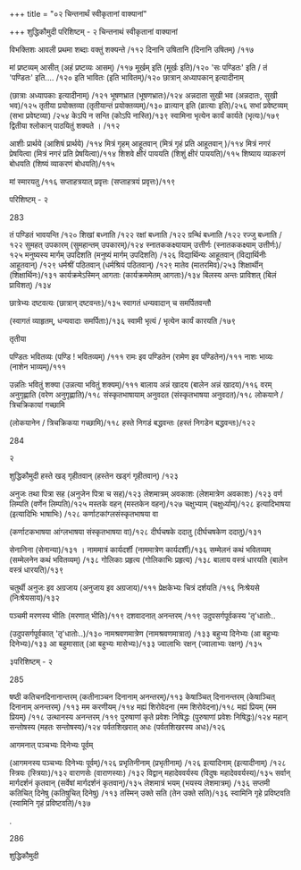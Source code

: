 +++
title = "०२ चिन्तनार्थं स्वीकृतानां वाक्यानां"

+++
शुद्धिकौमुदी परिशिष्टम् - २ चिन्तनाथं स्वीकृतानां वाक्यानां 

विभक्तिशः आवली प्रथमा शब्दाः वक्तुं शक्यन्ते /११२ दिनानि उषितानि (दिनानि उषितम्) /११७ 

मां प्रष्टव्यम् आसीत् (अहं प्रष्टव्यः आसम्) /११७ मूर्खम् इति (मूर्खः इति)/१२० 'सः पण्डितः' इति / तं 'पण्डितः' इति.... /१२० इति भावितः (इति भावितम्)/१२० छात्रान् अध्यापकान् इत्यादीनाम् 

(छात्राः अध्यापकाः इत्यादीनाम्) /१२१ भूषणभ्रात (भूषणभ्रातः)/१२४ अन्नदाता सुखी भव (अन्नदातः, सुखी भव)/१२५ तृतीया प्रयोक्तव्या (तृतीयान्तं प्रयोक्तव्यम्)/१३० व्रात्यान् इति (व्रात्याः इति)/२५६ सभां प्रवेष्टव्यम् (सभा प्रवेष्टव्या) /२५४ केऽपि न सन्ति (कोऽपि नास्ति)/१३९ स्वामिना भृत्येन कार्यं कार्यते (भृत्यः)/१७९ द्वितीया श्लोकान् पाठयितुं शक्यते । /११२ 

आशीः प्रार्थये (आशिषं प्रार्थये) /११४ मित्रं गृहम् आहूतवान् (मित्रं गृहं प्रति आहूतवान् )/११४ मित्रं नगरं प्रेषयित्वा (मित्रं नगरं प्रति प्रेषयित्वा)/११४ शिशवे क्षीरं पाययति (शिशुं क्षीरं पाययति)/११५ शिष्याय व्याकरणं बोधयति (शिष्यं व्याकरणं बोधयति)/११५ 

मां स्मारयतु /११६ सप्ताहत्रयात् प्रवृत्तः (सप्ताहत्रयं प्रवृत्तः)/११९ 

परिशिष्टम् - २ 

283 

तं पण्डितं भावयन्ति /१२० शिखां बध्नाति /१२२ रक्षां बध्नाति /१२२ ग्रन्थिं बध्नाति /१२२ रज्जु बध्नाति /१२२ सुमहत् उपकारम् (सुमहान्तम् उपकारम्)/१२४ स्नातककक्ष्यायाम् उत्तीर्णः (स्नातककक्ष्याम् उत्तीर्णः)/१२५ मनुष्यस्य मार्गम् उपदिशति (मनुष्यं मार्गम् उपदिशति) /१२६ विद्यार्थिन्यः आहूतवान् (विद्यार्थिनीः आहूतवान्) /१२९ धर्मश्रीं पठितवान् (धर्मश्रियं पठितवान्) /१२९ मातेव (मातरमिव)/२५३ शिक्षार्थीन् (शिक्षार्थिनः)/१३१ कार्यक्रमेऽस्मिन् आगताः (कार्यक्रममेतम् आगताः)/१३४ बिलस्य अन्तः प्राविशत् (बिलं प्राविशत्) /१३४ 

छात्रेभ्यः दष्टवत्यः (छात्रान् दष्टवन्तः)/१३५ स्वागतं धन्यवादान् च समर्पितवन्तौ 

(स्वागतं व्याहृतम्, धन्यवादाः समर्पिताः)/१३६ स्वामी भृत्यं / भृत्येन कार्यं कारयति /१७९ 

तृतीया 

पण्डितः भवितव्यः (पण्डि ! भवितव्यम्) /१११ रामः इव पण्डितेन (रामेण इव पण्डितेन)/१११ नाशः भाव्यः (नाशेन भाव्यम्)/१११ 

उन्नतिः भवितुं शक्या (उन्नत्या भवितुं शक्यम्)/१११ बालाय अन्नं खादय (बालेन अन्नं खादय)/११६ वरम् अनुगृह्णाति (वरेण अनुगृह्णाति)/११८ संस्कृतभाषायाम् अनुवदत (संस्कृतभाषया अनुवदत)/११८ लोकयाने / त्रिचक्रिकायां गच्छामि 

(लोकयानेन / त्रिचक्रिकया गच्छामि)/११८ हस्ते निगडं बद्धवन्तः (हस्तं निगडेन बद्धवन्तः)/१२२ 

284 

२ 

शुद्धिकौमुदी हस्ते खड् गृहीतवान् (हस्तेन खड्गं गृहीतवान्) /१२३ 

अनुजः तथा पित्रा सह (अनुजेन पित्रा च सह)/१२३ लेशमात्रम् अवकाशः (लेशमात्रेण अवकाशः) /१२३ वर्ण लिम्पति (वर्णेन लिम्पति)/१२५ मस्तके वहन् (मस्तकेन वहन्)/१२७ चक्षुभ्याम् (चक्षुर्ध्याम्)/१२८ इत्यादिभाषया (इत्यादिभिः भाषाभिः) /१२८ कर्णाटकांग्लसंस्कृतभाषया वा 

(कर्णाटकभाषया आंग्लभाषया संस्कृतभाषया वा)/१२८ दीर्घचषके ददातु (दीर्घचषकेण ददातु)/१३१ 

सेनानिना (सेनान्या)/१३१ । नाममात्रं कार्यदर्शी (नाममात्रेण कार्यदर्शी)/१३६ सम्मेलनं कथं भवितव्यम् (सम्मेलनेन कथं भवितव्यम्) /१३८ गोलिकाः प्रहृत्य (गोलिकाभिः प्रहृत्य) /१३८ बालाय वस्त्रं धारयति (बालेन वस्त्रं धारयति)/१३९ 

चतुर्थी अनुजः इव अग्रजाय (अनुजाय इव अग्रजाय)/१११ प्रेक्षकेभ्यः चित्रं दर्शयति /११६ निःश्रेयसे (निःश्रेयसाय)/१३२ 

पञ्चमी मरणस्य भीतिः (मरणात् भीतिः)/११९ दशवादनात् अनन्तरम् /११९ उदुपसर्गपूर्वकस्य 'तृ'धातोः.. 

(उदुपसर्गपूर्वकात् 'तृ'धातोः..)/१३० नामश्रवणमात्रेण (नामश्रवणमात्रात्) /१३३ बहुभ्य दिनेभ्यः (आ बहुभ्यः दिनेभ्यः)/१३३ आ बहुमासात् (आ बहुभ्यः मासेभ्यः)/१३३ ज्वालाभिः रक्षन् (ज्वालाभ्यः रक्षन्) /१३५ 

३परिशिष्टम् - २ 

285 

षष्ठी कतिचनदिनानान्तरम् (कतीनाञ्चन दिनानाम् अनन्तरम्)/११३ केषाञ्चित् दिनानन्तरम् (केषाञ्चित् दिनानाम् अनन्तरम्) /११३ मम करणीयम् /११४ मह्यं शिरोवेदना (मम शिरोवेदना)/११८ मह्यं प्रियम् (मम प्रियम्) /११८ उत्थानस्य अनन्तरम् /११९ पुरुषाणां कृते प्रवेशः निषिद्धः (पुरुषाणां प्रवेशः निषिद्धः)/१२४ महान् सन्तोषस्य (महतः सन्तोषस्य)/१२४ पर्वतशिखरात् अधः (पर्वतशिखरस्य अधः)/१२६ 

आगमनात् पञ्चभ्यः दिनेभ्यः पूर्वम् 

(आगमनस्य पञ्चभ्यः दिनेभ्यः पूर्वम्)/१२६ प्रभृतिनीनाम् (प्रभृतीनाम्) /१२६ इत्यादिनाम् (इत्यादीनाम्) /१२८ स्त्रियः (स्त्रियाः)/१३२ वाराणसेः (वाराणस्याः) /१३२ विद्वान् महादेववर्यस्य (विदुषः महादेववर्यस्य)/१३५ सर्वान् मार्गदर्शनं कृतवान् (सर्वेषां मार्गदर्शनं कृतवान्)/१३५ लेशमात्रं भयम् (भयस्य लेशमात्रम्) /१३६ सप्तमी कतिचित् दिनेषु (कतिषुचित् दिनेषु) /११३ तस्मिन् उक्ते सति (तेन उक्ते सति)/१३६ स्वामिनि गृहे प्रविष्टवति (स्वामिनि गृहं प्रविष्टवति)/१३७ 

. 

286 

शुद्धिकौमुदी 